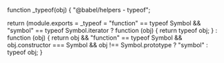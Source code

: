 function _typeof(obj) {
  "@babel/helpers - typeof";

  return (module.exports = _typeof = "function" == typeof Symbol && "symbol" == typeof Symbol.iterator ? function (obj) {
    return typeof obj;
  } : function (obj) {
    return obj && "function" == typeof Symbol && obj.constructor === Symbol && obj !== Symbol.prototype ? "symbol" : typeof obj;
  }